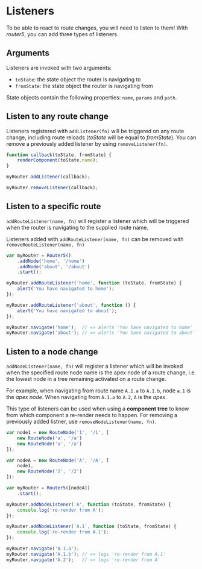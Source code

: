 # Listeners

To be able to react to route changes, you will need to listen to them! With _router5_, you can
add three types of listeners.

## Arguments

Listeners are invoked with two arguments:

- `toState`: the state object the router is navigating to
- `fromState`: the state object the router is navigating from

State objects contain the following properties: `name`, `params` and `path`.


## Listen to any route change

Listeners registered with `addListener(fn)` will be triggered on any route change, including route reloads (_toState_
will be equal to _fromState_). You can remove a previously added listener by using `removeListener(fn)`.

```javascript
function callback(toState, fromState) {
    renderComponent(toState.name);
}

myRouter.addListener(callback);

myRouter.removeListener(callback);
```

## Listen to a specific route

`addRouteListener(name, fn)` will register a listener which will be triggered when the router is navigating to
the supplied route name.

Listeners added with `addRouteListener(name, fn)` can be removed with `removeRouteListener(name, fn)`

```javascript
var myRouter = Router5()
    .addNode('home', '/home')
    .addNode('about', '/about')
    .start();

myRouter.addRouteListener('home', function (toState, fromState) {
    alert('You have navigated to home');
});

myRouter.addRouteListener('about', function () {
    alert('You have navigated to about');
});

myRouter.navigate('home');  // => alerts 'You have navigated to home'
myRouter.navigate('about'); // => alerts 'You have navigated to about'
```


## Listen to a node change

`addNodeListener(name, fn)` will register a listener which will be invoked when the specified route node name
is the apex node of a route change, i.e. the lowest node in a tree remaining activated on a route change.

For example, when navigating from route name `A.1.a` to `A.1.b`, node `a.1` is the _apex node_. When navigating
from `A.1.a` to `A.2`, `A` is the _apex_.

This type of listeners can be used when using a __component tree__ to know from which component a re-render
needs to happen. For removing a previously added listner, use `removeNodeListener(name, fn)`.

```javascript
var node1 = new RouteNode('1', '/1', [
    new RouteNode('a', '/a')
    new RouteNode('a', '/a')
]);

var nodeA = new RouteNode('A', '/A', [
    node1,
    new RouteNode('2', '/2')
]);

var myRouter = Router5([nodeA])
    .start();

myRouter.addNodeListener('A', function (toState, fromState) {
    console.log('re-render from A');
});

myRouter.addNodeListener('A.1', function (toState, fromState) {
    console.log('re-render from A.1');
});

myRouter.navigate('A.1.a');
myRouter.navigate('A.1.b'); // => logs 're-render from A.1'
myRouter.navigate('A.2');   // => logs 're-render from A'
```
